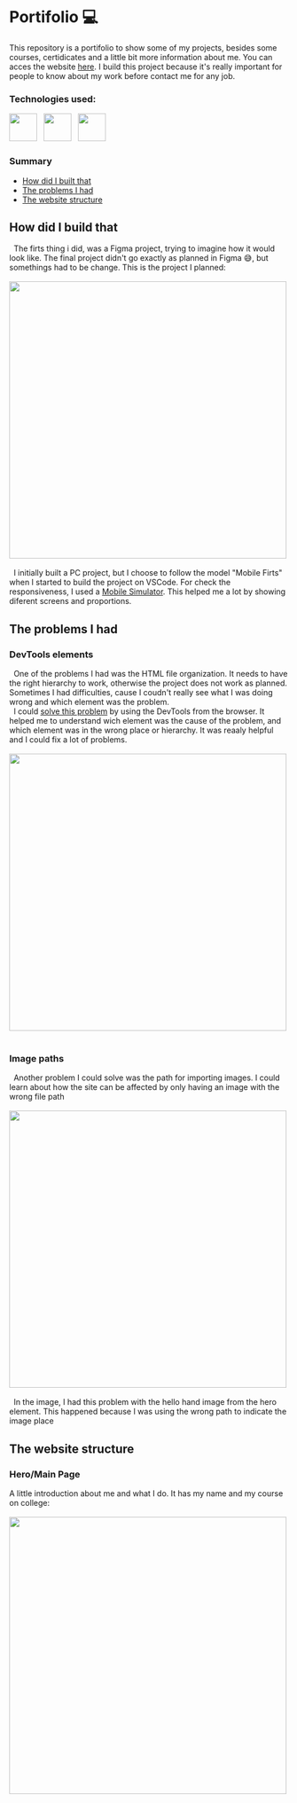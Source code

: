 # Portifolio 💻
This repository is a portifolio to show some of my projects, besides some courses, certidicates and a little bit more information about me. You can acces the website <a href="https://grazisouza1.github.io/portifolio/" target="_blank">here</a>. I build this project because it's really important for people to know about my work before contact me for any job. 

<h3 width="100%">Technologies used: </h3>
<div display='flex'>
  <img src="https://cdn.jsdelivr.net/gh/devicons/devicon@latest/icons/html5/html5-original.svg" width='50px'/> &nbsp;
  <img src="https://cdn.jsdelivr.net/gh/devicons/devicon@latest/icons/css3/css3-original.svg" width='50px' /> &nbsp;
  <img src="https://cdn.jsdelivr.net/gh/devicons/devicon@latest/icons/javascript/javascript-original.svg" width='50px' /> &nbsp;
</div>

<h3>Summary</h3>
  
  - [How did I built that](#how-did-i-build-that)
  - [The problems I had](#the-problems-i-had)
  - [The website structure](#the-website-structure)

  ## How did I build that
  &nbsp; The firts thing i did, was a Figma project, trying to imagine how it would look like. The final project didn't go exactly as planned in Figma 😅, but somethings had to be change. This is the project I planned: <br> 
  <br>
  <img src='https://github.com/user-attachments/assets/d6c6ef08-20ca-4171-ad5f-1706911fb768' width='500px'> <br>
  <br>
  &nbsp; I initially built a PC project, but I choose to follow the model "Mobile Firts" when I started to build the project on VSCode. For check the responsiveness, I used a [Mobile Simulator](https://chromewebstore.google.com/detail/mobile-simulator-responsi/ckejmhbmlajgoklhgbapkiccekfoccmk?hl=pt-BR). This helped me a lot by showing diferent screens and proportions. 

  ## The problems I had
  ### DevTools elements
  &nbsp; One of the problems I had was the HTML file organization. It needs to have the right hierarchy to work, otherwise the project does not work as planned. Sometimes I had difficulties, cause I coudn't really see what I was doing wrong and which element was the problem. <br>
  &nbsp; I could <ins>solve this problem</ins> by using the DevTools from the browser. It helped me to understand wich element was the cause of the problem, and which element was in the wrong place or hierarchy. It was reaaly helpful and I could fix a lot of problems. <br>
<br>
<img src='https://github.com/user-attachments/assets/0831ad2b-df62-41ac-a8d9-d3c572da99a2' width='500px'> <br>
<br>

  ### Image paths
&nbsp; Another problem I could solve was the path for importing images. I could learn about how the site can be affected by only having an image with the wrong file path <br>
<br>
<img src='https://github.com/user-attachments/assets/0bb331b5-e3b0-4a73-ad20-a89af0331d0f' width='500px'> <br>
<br>
&nbsp; In the image, I had this problem with the hello hand image from the hero element. This happened because I was using the wrong path to indicate the image place

## The website structure
### Hero/Main Page
  A little introduction about me and what I do. It has my name and my course on college: <br>
  <br>
  <img src='https://github.com/user-attachments/assets/44779465-ae1c-4328-bae6-5d1cd57e0a39' width='500px'>
  <br>
  

